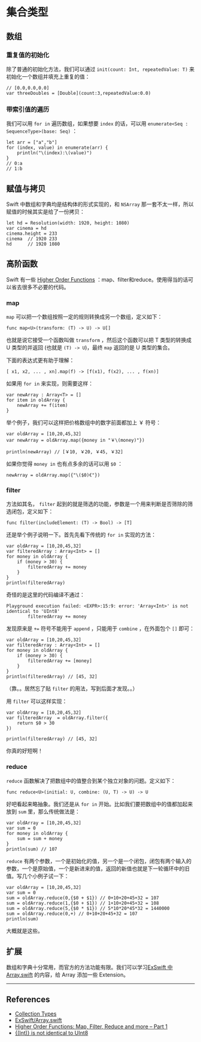 # 集合类型

## 数组

### 重复值的初始化

除了普通的初始化方法，我们可以通过 `init(count: Int, repeatedValue: T)` 来初始化一个数组并填充上重复的值：

    // [0.0,0.0,0.0]
    var threeDoubles = [Double](count:3,repeatedValue:0.0)

### 带索引值的遍历

我们可以用 `for in` 遍历数组，如果想要 `index` 的话，可以用 `enumerate<Seq : SequenceType>(base: Seq)` ：

    let arr = ["a","b"]
    for (index, value) in enumerate(arr) {
        println("\(index):\(value)")
    }
    // 0:a
    // 1:b


## 赋值与拷贝

Swift 中数组和字典均是结构体的形式实现的，和 `NSArray` 那一套不太一样，所以赋值的时候其实是给了一份拷贝：

    let hd = Resolution(width: 1920, height: 1080)
    var cinema = hd
    cinema.height = 233
    cinema  // 1920 233
    hd      // 1920 1080


## 高阶函数

Swift 有一些 [Higher Order Functions](http://www.weheartswift.com/higher-order-functions-map-filter-reduce-and-more/) ：map、filter和reduce。使用得当的话可以省去很多不必要的代码。

### map
`map` 可以把一个数组按照一定的规则转换成另一个数组，定义如下：

    func map<U>(transform: (T) -> U) -> U[]

也就是说它接受一个函数叫做 `transform` ，然后这个函数可以把 T 类型的转换成 U 类型的并返回 (也就是 `(T) -> U`)，最终 `map` 返回的是 U 类型的集合。

下面的表达式更有助于理解：

    [ x1, x2, ... , xn].map(f) -> [f(x1), f(x2), ... , f(xn)]

如果用 `for in` 来实现，则需要这样：

    var newArray : Array<T> = []
    for item in oldArray {
        newArray += f(item)
    }


举个例子，我们可以这样把价格数组中的数字前面都加上 ￥ 符号：

    var oldArray = [10,20,45,32]
    var newArray = oldArray.map({money in "￥\(money)"})

    println(newArray) // [￥10, ￥20, ￥45, ￥32]

如果你觉得 `money in` 也有点多余的话可以用 `$0` ：
    
    newArray = oldArray.map({"\($0)€"})



### filter

方法如其名， `filter` 起到的就是筛选的功能，参数是一个用来判断是否筛除的筛选闭包，定义如下：

    func filter(includeElement: (T) -> Bool) -> [T]


还是举个例子说明一下。首先先看下传统的 `for in` 实现的方法：

    var oldArray = [10,20,45,32]
    var filteredArray : Array<Int> = []
    for money in oldArray {
        if (money > 30) {
            filteredArray += money
        }
    }
    println(filteredArray)

奇怪的是这里的代码编译不通过：

    Playground execution failed: <EXPR>:15:9: error: 'Array<Int>' is not identical to 'UInt8'
            filteredArray += money


发现原来是 `+=` 符号不能用于 `append` ，只能用于 `combine` ，在外面包个 `[]` 即可：


    var oldArray = [10,20,45,32]
    var filteredArray : Array<Int> = []
    for money in oldArray {
        if (money > 30) {
            filteredArray += [money]
        }
    }
    println(filteredArray) // [45, 32]


（靠。。居然忘了贴 `filter` 的用法，写到后面才发现。。）

用 `filter` 可以这样实现：

    var oldArray = [10,20,45,32]
    var filteredArray  = oldArray.filter({
        return $0 > 30
    })

    println(filteredArray) // [45, 32]

你真的好短啊！



### reduce

`reduce` 函数解决了把数组中的值整合到某个独立对象的问题。定义如下：

    func reduce<U>(initial: U, combine: (U, T) -> U) -> U

好吧看起来略抽象。我们还是从 `for in` 开始。比如我们要把数组中的值都加起来放到 `sum` 里，那么传统做法是：


    var oldArray = [10,20,45,32]
    var sum = 0
    for money in oldArray {
        sum = sum + money
    }
    println(sum) // 107

`reduce` 有两个参数，一个是初始化的值，另一个是一个闭包，闭包有两个输入的参数，一个是原始值，一个是新进来的值，返回的新值也就是下一轮循环中的旧值。写几个小例子试一下：

    var oldArray = [10,20,45,32]
    var sum = 0
    sum = oldArray.reduce(0,{$0 + $1}) // 0+10+20+45+32 = 107
    sum = oldArray.reduce(1,{$0 + $1}) // 1+10+20+45+32 = 108
    sum = oldArray.reduce(5,{$0 * $1}) // 5*10*20*45*32 = 1440000
    sum = oldArray.reduce(0,+) // 0+10+20+45+32 = 107
    println(sum)

大概就是这些。




## 扩展

数组和字典十分常用，而官方的方法功能有限。我们可以学习[ExSwift 中 Array.swift](https://github.com/pNre/ExSwift/blob/master/ExSwift/Array.swift) 的内容，给 Array 添加一些 Extension。






*** 

## References

- [Collection Types](https://developer.apple.com/library/ios/documentation/Swift/Conceptual/Swift_Programming_Language/CollectionTypes.html)
- [ExSwift/Array.swift](https://github.com/pNre/ExSwift/blob/master/ExSwift/Array.swift)
- [Higher Order Functions: Map, Filter, Reduce and more – Part 1](http://www.weheartswift.com/higher-order-functions-map-filter-reduce-and-more/)
- [{(Int)} is not identical to UInt8](http://stackoverflow.com/questions/25162729/int-is-not-identical-to-uint8)